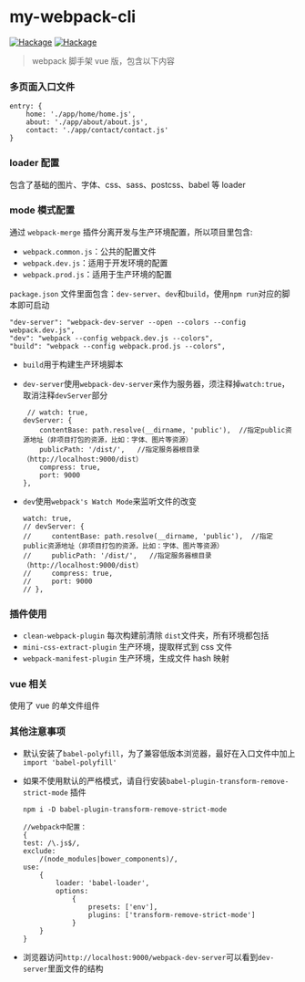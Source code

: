 # my-webpack-cli

[![Hackage](https://img.shields.io/badge/nodejs-8.11.4-blue.svg)](https://nodejs.org/en/) [![Hackage](https://img.shields.io/badge/webpack-4.16.5-blue.svg)](https://webpack.js.org/)

> webpack 脚手架 vue 版，包含以下内容

### 多页面入口文件
```
entry: {
    home: './app/home/home.js',
    about: './app/about/about.js',
    contact: './app/contact/contact.js'
}
```

### loader 配置
包含了基础的图片、字体、css、sass、postcss、babel 等 loader

### mode 模式配置

通过 `webpack-merge` 插件分离开发与生产环境配置，所以项目里包含:

- `webpack.common.js`：公共的配置文件
- `webpack.dev.js`：适用于开发环境的配置
- `webpack.prod.js`：适用于生产环境的配置

`package.json` 文件里面包含：`dev-server`、`dev`和`build`，使用`npm run`对应的脚本即可启动

```
"dev-server": "webpack-dev-server --open --colors --config webpack.dev.js",
"dev": "webpack --config webpack.dev.js --colors",
"build": "webpack --config webpack.prod.js --colors",
```

- `build`用于构建生产环境脚本
- `dev-server`使用`webpack-dev-server`来作为服务器，须注释掉`watch:true`，取消注释`devServer`部分 

    ```
     // watch: true,
    devServer: {
        contentBase: path.resolve(__dirname, 'public'),  //指定public资源地址（非项目打包的资源，比如：字体、图片等资源）
        publicPath: '/dist/',   //指定服务器根目录（http://localhost:9000/dist）
        compress: true,
        port: 9000
    },
    
    ```
- `dev`使用`webpack's Watch Mode`来监听文件的改变

    ```
    watch: true,
    // devServer: {
    //     contentBase: path.resolve(__dirname, 'public'),  //指定public资源地址（非项目打包的资源，比如：字体、图片等资源）
    //     publicPath: '/dist/',   //指定服务器根目录（http://localhost:9000/dist）
    //     compress: true,
    //     port: 9000
    // },
    
    ```

### 插件使用    

- `clean-webpack-plugin` 每次构建前清除 `dist`文件夹，所有环境都包括
- `mini-css-extract-plugin` 生产环境，提取样式到 css 文件
- `webpack-manifest-plugin` 生产环境，生成文件 hash 映射

### vue 相关

使用了 vue 的单文件组件

    
### 其他注意事项

- 默认安装了`babel-polyfill`，为了兼容低版本浏览器，最好在入口文件中加上`import 'babel-polyfill'`

- 如果不使用默认的严格模式，请自行安装`babel-plugin-transform-remove-strict-mode` 插件
    ```
    npm i -D babel-plugin-transform-remove-strict-mode
    
    //webpack中配置：
    {
    test: /\.js$/,
    exclude:
        /(node_modules|bower_components)/,
    use:
        {
            loader: 'babel-loader',
            options:
                {
                    presets: ['env'],
                    plugins: ['transform-remove-strict-mode']
                }
        }
    }
    ```
- 浏览器访问`http://localhost:9000/webpack-dev-server`可以看到`dev-server`里面文件的结构    